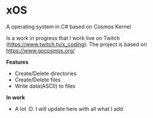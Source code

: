 # xOS
 A operating system in C# based on Cosmos Kernel


Is a work in progress that I work live on Twitch (https://www.twitch.tv/x_coding).
The project is based on https://www.gocosmos.org/

**Features**
 - Create/Delete directories
 - Create/Delete files
 - Write data(ASCII) to files

 **In work**
 - A lot :D. I will update here with all what I add
